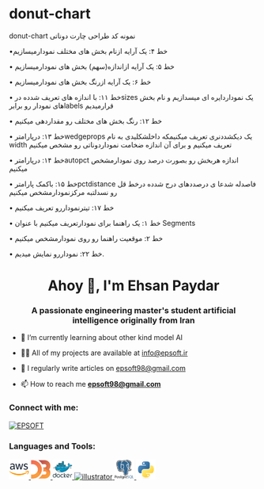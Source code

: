 # donut-chart
donut-chart
نمونه کد طراحی چارت دوناتی

•خط ۴: یک آرایه ازنام بخش های مختلف نمودارمیسازیم

• خط ۵: یک آرایه ازاندازه(سهم) بخش های نمودارمیسازیم

• خط ۶: یک آرایه ازرنگ بخش های نمودارمیسازیم

• خط ۱۱: با اندازه های تعریف شدده درsizes یک نموداردایره ای میسدازیم و نام بخش های نمودار رو برابرlabels قرارمیدیم

• خط ۱۲: رنگ بخش های مختلف رو مقداردهی میکنیم

• خط ۱۳: درپارامترwedgeprops یک دیکشددنری تعریف میکنیمکه داخلشکلیدی به نام width تعریف میکنیم و برای آن اندازه ضخامت نموداردوناتی رو مشخص میکنیم

• خط ۱۴: درپارامترautopct اندازه هربخش رو بصورت درصد روی نمودارمشخص میکنیم

• خط ۱۵: باکمک پارامترpctdistance فاصدله شدعا ی درصددهای درج شدده درخط قل رو نسدلتبه مرکزنمودارمشخص میکنیم

• خط ۱۷: تیترنموداررو تعریف میکنیم

• خط ۱: یک راهنما برای نمودارتعریف میکنیم با عنوان Segments 

• خط ۲: موقعیت راهنما رو روی نمودارمشخص میکنیم

• خط ۲۲: نموداررو نمایش میدیم.

<h1 align="center">Ahoy 👋, I'm Ehsan Paydar </h1>
<h3 align="center">A passionate engineering master's student artificial intelligence originally from Iran </h3>

- 🌱 I’m currently learning about other kind model AI

- 👨‍💻 All of my projects are available at [info@epsoft.ir](info@epsoft.ir)

- 📝 I regularly write articles on [epsoft98@gmail.com](epsoft98@gmail.com)

- 📫 How to reach me **epsoft98@gmail.com**

<h3 align="left">Connect with me:</h3>
<p align="left">
<a href="https://instagram.com/epsoft" target="blank"><img align="center" src="https://raw.githubusercontent.com/rahuldkjain/github-profile-readme-generator/master/src/images/icons/Social/instagram.svg" alt="EPSOFT" height="30" width="40" /></a>
</p>

<h3 align="left">Languages and Tools:</h3>
<p align="left"> <a href="https://aws.amazon.com" target="_blank" rel="noreferrer"> <img src="https://raw.githubusercontent.com/devicons/devicon/master/icons/amazonwebservices/amazonwebservices-original-wordmark.svg" alt="aws" width="40" height="40"/> </a> <a href="https://d3js.org/" target="_blank" rel="noreferrer"> <img src="https://raw.githubusercontent.com/devicons/devicon/master/icons/d3js/d3js-original.svg" alt="d3js" width="40" height="40"/> </a> <a href="https://www.docker.com/" target="_blank" rel="noreferrer"> <img src="https://raw.githubusercontent.com/devicons/devicon/master/icons/docker/docker-original-wordmark.svg" alt="docker" width="40" height="40"/> </a> <a href="https://www.adobe.com/in/products/illustrator.html" target="_blank" rel="noreferrer"> <img src="https://www.vectorlogo.zone/logos/adobe_illustrator/adobe_illustrator-icon.svg" alt="illustrator" width="40" height="40"/> </a> <a href="https://www.postgresql.org" target="_blank" rel="noreferrer"> <img src="https://raw.githubusercontent.com/devicons/devicon/master/icons/postgresql/postgresql-original-wordmark.svg" alt="postgresql" width="40" height="40"/> </a> <a href="https://www.python.org" target="_blank" rel="noreferrer"> <img src="https://raw.githubusercontent.com/devicons/devicon/master/icons/python/python-original.svg" alt="python" width="40" height="40"/> </a> </p>
